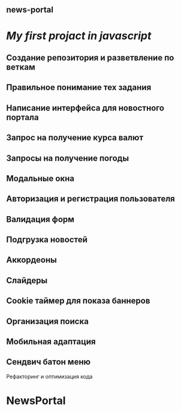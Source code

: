 **news-portal**
--------
***My first projact in javascript***
===========
Создание репозитория и разветвление по веткам
---
Правильное понимание тех задания
---
Написание интерфейса для новостного портала
---
Запрос на получение курса валют
---
Запросы на получение погоды
---
Модальные окна
---
Авторизация и регистрация пользователя
---
Валидация форм
---
Подгрузка новостей
---
Аккордеоны
---
Слайдеры
---
Cookie таймер для показа баннеров
---
Организация поиска
---
Мобильная адаптация
---
Сендвич батон меню
---
Рефакторинг и оптимизация кода
# NewsPortal
